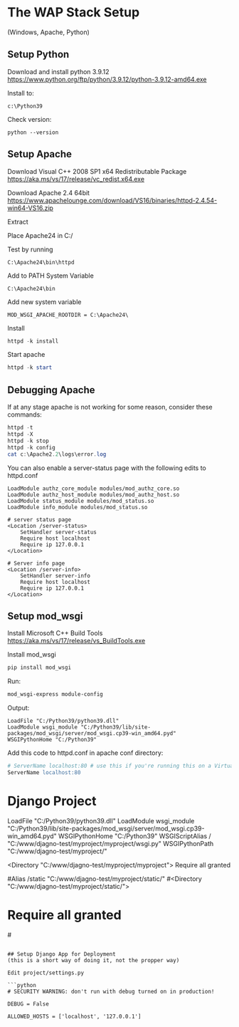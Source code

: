 # The WAP Stack Setup
(Windows, Apache, Python)

## Setup Python
Download and install python 3.9.12
https://www.python.org/ftp/python/3.9.12/python-3.9.12-amd64.exe

Install to:
```
c:\Python39
```

Check version:
```
python --version
```


## Setup Apache
Download Visual C++ 2008 SP1 x64 Redistributable Package
https://aka.ms/vs/17/release/vc_redist.x64.exe

Download Apache 2.4 64bit
https://www.apachelounge.com/download/VS16/binaries/httpd-2.4.54-win64-VS16.zip

Extract

Place Apache24 in C:/

Test by running
```
C:\Apache24\bin\httpd
```

Add to PATH System Variable
```
C:\Apache24\bin
```

Add new system variable
```
MOD_WSGI_APACHE_ROOTDIR = C:\Apache24\
```

Install
```powershell
httpd -k install
```

Start apache
```powershell
httpd -k start
```

## Debugging Apache
If at any stage apache is not working for some reason, consider these commands:

```powershell
httpd -t
httpd -X
httpd -k stop
httpd -k config
cat c:\Apache2.2\logs\error.log
````
You can also enable a server-status page with the following edits to httpd.conf
```
LoadModule authz_core_module modules/mod_authz_core.so
LoadModule authz_host_module modules/mod_authz_host.so
LoadModule status_module modules/mod_status.so
LoadModule info_module modules/mod_status.so

# server status page
<Location /server-status>
    SetHandler server-status
    Require host localhost
    Require ip 127.0.0.1
</Location>

# Server info page
<Location /server-info>
    SetHandler server-info
    Require host localhost
    Require ip 127.0.0.1
</Location>

```
## Setup mod_wsgi

Install Microsoft C++ Build Tools
https://aka.ms/vs/17/release/vs_BuildTools.exe

Install mod_wsgi
```powershell
pip install mod_wsgi
```

Run:
```powershell
mod_wsgi-express module-config
```

Output:
```
LoadFile "C:/Python39/python39.dll"
LoadModule wsgi_module "C:/Python39/lib/site-packages/mod_wsgi/server/mod_wsgi.cp39-win_amd64.pyd"
WSGIPythonHome "C:/Python39"
```

Add this code to httpd.conf in apache conf directory:
```apache httpd.conf
# ServerName localhost:80 # use this if you're running this on a VirtualBox VM or PC
ServerName localhost:80
```

# Django Project
LoadFile "C:/Python39/python39.dll"
LoadModule wsgi_module "C:/Python39/lib/site-packages/mod_wsgi/server/mod_wsgi.cp39-win_amd64.pyd"
WSGIPythonHome "C:/Python39"
WSGIScriptAlias / "C:/www/djagno-test/myproject/myproject/wsgi.py"
WSGIPythonPath "C:/www/djagno-test/myproject/"

<Directory "C:/www/djagno-test/myproject/myproject">
    <Files wsgi.py>
        Require all granted
    </Files>
</Directory>

#Alias /static "C:/www/djagno-test/myproject/static/"
#<Directory "C:/www/djagno-test/myproject/static/">
#    Require all granted
#</Directory>
```

## Setup Django App for Deployment
(this is a short way of doing it, not the propper way)

Edit project/settings.py

```python
# SECURITY WARNING: don't run with debug turned on in production!

DEBUG = False

ALLOWED_HOSTS = ['localhost', '127.0.0.1']
```
